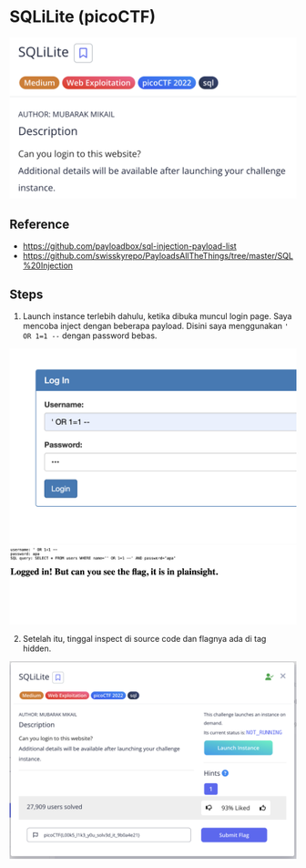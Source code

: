 # SQLiLite (picoCTF)

<img src="./img/1-soal.png">

## Reference

- https://github.com/payloadbox/sql-injection-payload-list
- https://github.com/swisskyrepo/PayloadsAllTheThings/tree/master/SQL%20Injection

## Steps

1. Launch instance terlebih dahulu, ketika dibuka muncul login page. Saya mencoba inject dengan beberapa payload. Disini saya menggunakan `' OR 1=1 --` dengan password bebas.

<img src="./img/1-payload.png">

<img src="./img/1-loggedin.png">

2. Setelah itu, tinggal inspect di source code dan flagnya ada di tag hidden.

<img src="./img/1-flag.png">
